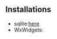 ## Installations 
* sqlite:[here](https://github.com/vasnastos/OOP/tree/main/Sqlite)
* WxWidgets:[]()
